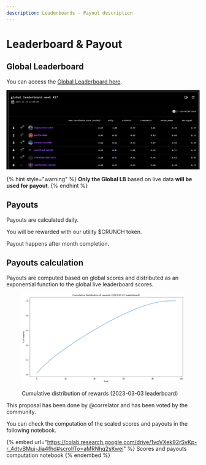```yaml
---
description: Leaderboards - Payout description
---
```


# Leaderboard & Payout

## Global Leaderboard

You can access the [Global Leaderboard here](https://tournament.crunchdao.com/global-leaderboard/).

![Example of Global Leaderboard](<../.gitbook/assets/image (23) (1) (1).png>)

{% hint style="warning" %}
**Only the Global LB** based on live data **will be used for payout**.
{% endhint %}

## Payouts

Payouts are calculated daily.

You will be rewarded with our utility $CRUNCH token.

Payout happens after month completion.

## Payouts calculation

Payouts are computed based on global scores and distributed as an exponential function to the global live leaderboard scores.

<figure><img src="../.gitbook/assets/image (1) (2).png" alt=""><figcaption><p>Cumulative distribution of rewards (2023-03-03 leaderboard)</p></figcaption></figure>

This proposal has been done by @correlator and has been voted by the community.

You can check the computation of the scaled scores and payouts in the following notebook.

{% embed url="https://colab.research.google.com/drive/1voVXek92rSvKp-r_4dtvBMuj-Jia4fhd#scrollTo=aMRNhq2sKwei" %}
Scores and payouts computation notebook
{% endembed %}

